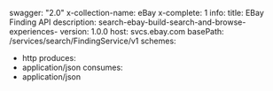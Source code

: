 swagger: "2.0"
x-collection-name: eBay
x-complete: 1
info:
  title: EBay Finding API
  description: search-ebay-build-search-and-browse-experiences-
  version: 1.0.0
host: svcs.ebay.com
basePath: /services/search/FindingService/v1
schemes:
- http
produces:
- application/json
consumes:
- application/json